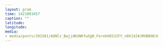 ```yaml
---
layout: gram
time: 1421003457
caption: ""
latitude: 
longitude: 
media:
- media/posts/201501/AQNlz_BwjjdKGNKfw3gN_FerekHO3J2FY_n0X1dJAJROBB9DJEnHqCMX19ypIYQdQjz0LU0v3YXQND3__n844Ierb09yU5c3ZUIM_17843632339000351.mp4
---
```

